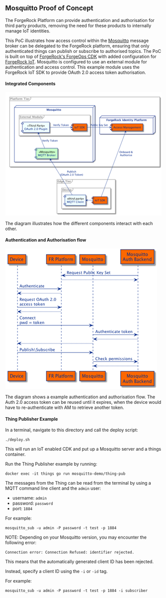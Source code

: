 ## Mosquitto Proof of Concept

The ForgeRock Platform can provide authentication and authorisation for third party products, 
removing the need for these products to internally manage IoT identities.

This PoC illustrates how access control within the [Mosquitto](https://mosquitto.org/) message broker can be delegated to the ForgeRock platform,
ensuring that only authenticated things can publish or subscribe to authorised topics.
The PoC is built on top of
[ForgeRock's ForgeOps CDK](https://backstage.forgerock.com/docs/forgeops/7.3/index.html) with added
configuration for [ForgeRock IoT](https://backstage.forgerock.com/docs/iot/7.2).
Mosquitto is configured to use an external module for authentication and access control.
This example module uses the ForgeRock IoT SDK to provide OAuth 2.0 access token authorisation.

#### Integrated Components

![Components](docs/mosquitto-integration.png)

The diagram illustrates how the different components interact with each other.

#### Authentication and Authorisation flow

![AuthX](docs/mosquitto-oauth2-authx.png)

The diagram shows a example authentication and authorisation flow.
The Auth 2.0 access token can be reused until it expires, 
when the device would have to re-authenticate with AM to retrieve another token. 

#### Thing Publisher Example
In a terminal, navigate to this directory and call the deploy script:

```
./deploy.sh
```

This will run an IoT enabled CDK and put up a Mosquitto server and a things container. 

Run the Thing Publisher example by running:

```
docker exec -it things go run mosquitto-demo/thing-pub
```

The messages from the Thing can be read from the terminal by using a MQTT command line client and the `admin` user:

* username: `admin`
* password: `password`
* port: `1884`

For example:
```
mosquitto_sub -u admin -P password -t test -p 1884
```

NOTE: Depending on your Mosquitto version, you may encounter the following error:
```
Connection error: Connection Refused: identifier rejected.
```
This means that the automatically generated client ID has been rejected.

Instead, specify a client ID using the `-i` or `-id` tag.

For example:
```
mosquitto_sub -u admin -P password -t test -p 1884 -i subscriber
```
